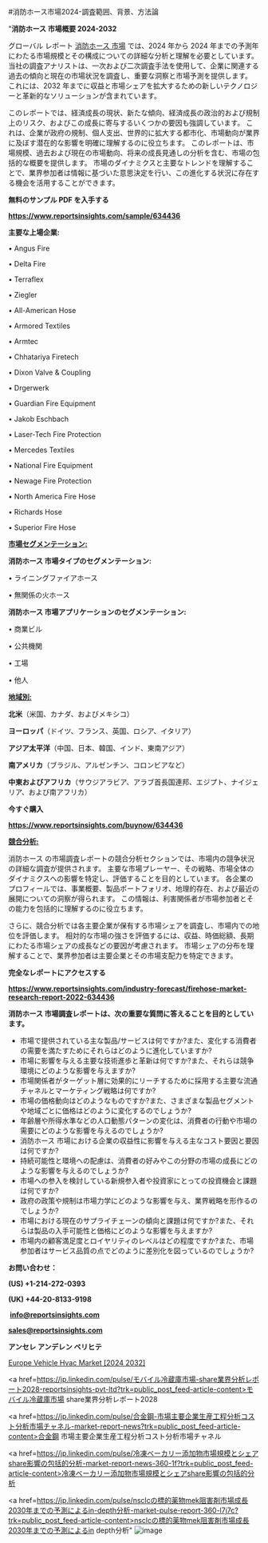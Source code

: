 #消防ホース市場2024-調査範囲、背景、方法論

"<strong>消防ホース 市場概要 2024-2032</strong>

グローバル レポート <a href=https://www.reportsinsights.com/sample/634436>消防ホース 市場</a> では、2024 年から 2024 年までの予測年にわたる市場規模とその構成についての詳細な分析と理解を必要としています。 当社の調査アナリストは、一次および二次調査手法を使用して、企業に関連する過去の傾向と現在の市場状況を調査し、重要な洞察と市場予測を提供します。 これには、2032 年までに収益と市場シェアを拡大​​するための新しいテクノロジーと革新的なソリューションが含まれています。

このレポートでは、経済成長の現状、新たな傾向、経済成長の政治的および規制上のリスク、およびこの成長に寄与するいくつかの要因も強調しています。 これは、企業が政府の規制、個人支出、世界的に拡大する都市化、市場動向が業界に及ぼす潜在的な影響を明確に理解するのに役立ちます。 このレポートは、市場規模、過去および現在の市場動向、将来の成長見通しの分析を含む、市場の包括的な概要を提供します。 市場のダイナミクスと主要なトレンドを理解することで、業界参加者は情報に基づいた意思決定を行い、この進化する状況に存在する機会を活用することができます。

<strong><b>無料のサンプル PDF を入手する</b></strong>

<a href=https://www.reportsinsights.com/sample/634436><strong><u>https://www.reportsinsights.com/sample/634436</u></strong></a>

<strong>主要な上場企業:</strong>

• Angus Fire

• Delta Fire

• Terraflex

• Ziegler

• All-American Hose

• Armored Textiles

• Armtec

• Chhatariya Firetech

• Dixon Valve & Coupling

• Drgerwerk

• Guardian Fire Equipment

• Jakob Eschbach

• Laser-Tech Fire Protection

• Mercedes Textiles

• National Fire Equipment

• Newage Fire Protection

• North America Fire Hose

• Richards Hose

• Superior Fire Hose

<strong><u>市場セグメンテーション</u></strong><strong><u>:</u></strong>

<strong>消防ホース 市場タイプのセグメンテーション:</strong>

• ライニングファイアホース

• 無関係の火ホース

<strong>消防ホース 市場アプリケーションのセグメンテーション:</strong>

• 商業ビル

• 公共機関

• 工場

• 他人

<strong><u>地域別</u></strong><strong><u>:</u></strong>

<strong>北米</strong>（米国、カナダ、およびメキシコ）

<strong>ヨーロッパ</strong>（ドイツ、フランス、英国、ロシア、イタリア）

<strong>アジア太平洋</strong>（中国、日本、韓国、インド、東南アジア）

<strong>南アメリカ</strong>（ブラジル、アルゼンチン、コロンビアなど）

<strong>中東およびアフリカ</strong>（サウジアラビア、アラブ首長国連邦、エジプト、ナイジェリア、および南アフリカ）

<strong>今すぐ購入</strong>

<a href=https://www.reportsinsights.com/buynow/634436><strong><u>https://www.reportsinsights.com/buynow/634436</u></strong></a>

<strong><u>競合分析:</u></strong>

消防ホース の市場調査レポートの競合分析セクションでは、市場内の競争状況の詳細な調査が提供されます。 主要な市場プレーヤー、その戦略、市場全体のダイナミクスへの影響を特定し、評価することを目的としています。 各企業のプロフィールでは、事業概要、製品ポートフォリオ、地理的存在、および最近の展開についての洞察が得られます。 この情報は、利害関係者が市場参加者とその能力を包括的に理解するのに役立ちます。

さらに、競合分析では各主要企業が保有する市場シェアを調査し、市場内での地位を評価します。 相対的な市場の強さを評価するには、収益、時価総額、長期にわたる市場シェアの成長などの要因が考慮されます。 市場シェアの分布を理解することで、業界参加者は主要企業とその市場支配力を特定できます。

<strong>完全なレポートにアクセスする</strong>

<a href=https://www.reportsinsights.com/industry-forecast/firehose-market-research-report-2022-634436><strong><u><b>https://www.reportsinsights.com/industry-forecast/firehose-market-research-report-2022-634436</b></u></strong></a>

<strong><b>消防ホース 市場調査レポートは、次の重要な質問に答えることを目的としています。</b></strong>
<ul>
  <li>市場で提供されている主な製品/サービスは何ですか?また、変化する消費者の需要を満たすためにそれらはどのように進化していますか?</li>
  <li>市場に影響を与える主要な技術進歩と革新は何ですか?また、それらは競争環境にどのような影響を与えますか?</li>
  <li>市場関係者がターゲット層に効果的にリーチするために採用する主要な流通チャネルとマーケティング戦略は何ですか?</li>
  <li>市場の価格動向はどのようなものですか?また、さまざまな製品セグメントや地域ごとに価格はどのように変化するのでしょうか?</li>
  <li>年齢層や所得水準などの人口動態パターンの変化は、消費者の行動や市場の需要にどのような影響を与えるのでしょうか?</li>
  <li>消防ホース 市場における企業の収益性に影響を与える主なコスト要因と要因は何ですか?</li>
  <li>持続可能性と環境への配慮は、消費者の好みやこの分野の市場の成長にどのような影響を与えるのでしょうか?</li>
  <li>市場への参入を検討している新規参入者や投資家にとっての投資機会と課題は何ですか?</li>
  <li>政府の政策や規制は市場力学にどのような影響を与え、業界戦略を形作るのでしょうか?</li>
  <li>市場における現在のサプライチェーンの傾向と課題は何ですか?また、それらは製品の入手可能性と価格にどのような影響を与えますか?</li>
  <li>市場内の顧客満足度とロイヤリティのレベルはどの程度ですか?また、市場参加者はサービス品質の点でどのように差別化を図っているのでしょうか?</li>
</ul>
<strong>お問い合わせ：</strong>

<strong>(US) +1-214-272-0393</strong>

<strong>(UK) +44-20-8133-9198</strong>

<strong> </strong><a href=info@reportsinsights.com><strong><u>info@reportsinsights.com</u></strong></a>

<a href=sales@reportsinsights.com><strong><u>sales@reportsinsights.com</u></strong></a>

<strong>アンセレ アンデレン ベリヒテ</strong>

<a href=https://www.linkedin.com/pulse/europe-vehicle-hvac-markets-2024-comprehensive-kzouf/>Europe Vehicle Hvac Market [2024 2032]</a>

<a href=https://jp.linkedin.com/pulse/モバイル冷蔵庫市場-share業界分析レポート2028-reportsinsights-pvt-ltd?trk=public_post_feed-article-content>モバイル冷蔵庫市場 share業界分析レポート2028</a>

<a href=https://jp.linkedin.com/pulse/合金鋼-市場主要企業生産工程分析コスト分析市場チャネル-market-report-news?trk=public_post_feed-article-content>合金鋼 市場主要企業生産工程分析コスト分析市場チャネル</a>

<a href=https://jp.linkedin.com/pulse/冷凍ベーカリー添加物市場規模とシェアshare影響の包括的分析-market-report-news-360-1f?trk=public_post_feed-article-content>冷凍ベーカリー添加物市場規模とシェアshare影響の包括的分析</a>

<a href=https://jp.linkedin.com/pulse/nsclcの標的薬物mek阻害剤市場成長2030年までの予測によるin-depth分析-market-pulse-report-360-l7j7c?trk=public_post_feed-article-content>nsclcの標的薬物mek阻害剤市場成長2030年までの予測によるin depth分析</a>"
![image](https://github.com/aakesh123242/RIMarket/assets/158431203/38ed1a16-97e8-4bd4-856c-065e13b10dd0)

